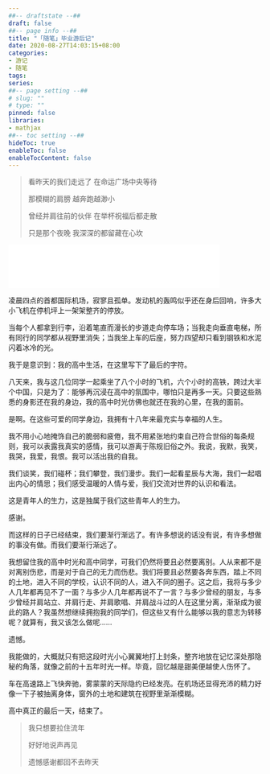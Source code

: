 ```yaml
---
##-- draftstate --##
draft: false
##-- page info --##
title: "「随笔」毕业游后记"
date: 2020-08-27T14:03:15+08:00
categories:
- 游记
- 随笔
tags:
series:
##-- page setting --##
# slug: ""
# type: ""
pinned: false
libraries:
- mathjax 
##-- toc setting --##
hideToc: true
enableToc: false
enableTocContent: false
---
```


> 看昨天的我们走远了 在命运广场中央等待
>
> 那模糊的肩膀 越奔跑越渺小
>
> 曾经并肩往前的伙伴 在举杯祝福后都走散
>
> 只是那个夜晚 我深深的都留藏在心坎

<!--more-->

<iframe frameborder="no" border="0" marginwidth="0" marginheight="0" width=420 height=86 src="//music.163.com/outchain/player?type=2&id=368727&auto=1&height=66"></iframe>

凌晨四点的首都国际机场，寂寥且孤单。发动机的轰鸣似乎还在身后回响，许多大小飞机在停机坪上一架架整齐的停放。

当每个人都拿到行李，沿着笔直而漫长的步道走向停车场；当我走向垂直电梯，所有同行的同学都从视野里消失；当我坐上车的后座，努力四望却只看到钢铁和水泥闪着冰冷的光。

我于是意识到：我的高中生活，在这里写下了最后的字符。

八天来，我与这几位同学一起乘坐了八个小时的飞机，六个小时的高铁，跨过大半个中国，只是为了：能够再沉浸在高中的氛围中，哪怕只是再多一天。只要这些熟悉的身影还在我的身边，我的高中时光仿佛也就还在我的心里，在我的面前。

是啊。在这些可爱的同学身边，我拥有十八年来最充实与幸福的人生。

我不用小心地掩饰自己的脆弱和疲倦，我不用紧张地约束自己符合世俗的每条规则，我可以表露我真实的感情，我可以游离于陈规旧俗之外。我说，我默，我笑，我哭，我爱，我恨。我可以活出我的自我。

我们谈笑，我们碰杯；我们攀登，我们漫步。我们一起看星辰与大海，我们一起唱出内心的情思；我们感受温暖的人情与爱，我们交流对世界的认识和看法。

这是青年人的生力，这是独属于我们这些青年人的生力。

感谢。

而这样的日子已经结束，我们要渐行渐远了。有许多想说的话没有说，有许多想做的事没有做。而我们要渐行渐远了。

我想留住我的高中时光和高中同学，可我们仍然将要且必然要离别。人从来都不是对离别伤悲，而是对于自己的无力而伤悲。我们将要且必然要各奔东西，踏上不同的土地，进入不同的学校，认识不同的人，进入不同的圈子。这之后，我将与多少人几年都再见不了一面？与多少人几年都再说不了一言？与多少曾经的朋友，与多少曾经并肩站立、并肩行走、并肩歌唱、并肩战斗过的人在这里分离，渐渐成为彼此的路人？我虽然想继续拥抱我的同学们，但这些又有什么能够以我的意志为转移呢？就算有，我又该怎么做呢......

遗憾。

我能做的，大概就只有把这段时光小心翼翼地打上封条，整齐地放在记忆深处那隐秘的角落，就像之前的十五年时光一样。毕竟，回忆越是甜美便越使人伤怀了。

车在高速路上飞快奔驰，雾蒙蒙的天际隐约已经发亮。在机场还显得充沛的精力好像一下子被抽离身体，窗外的土地和建筑在视野里渐渐模糊。

高中真正的最后一天，结束了。

> 我只想要拉住流年
>
> 好好地说声再见
>
> 遗憾感谢都回不去昨天 

